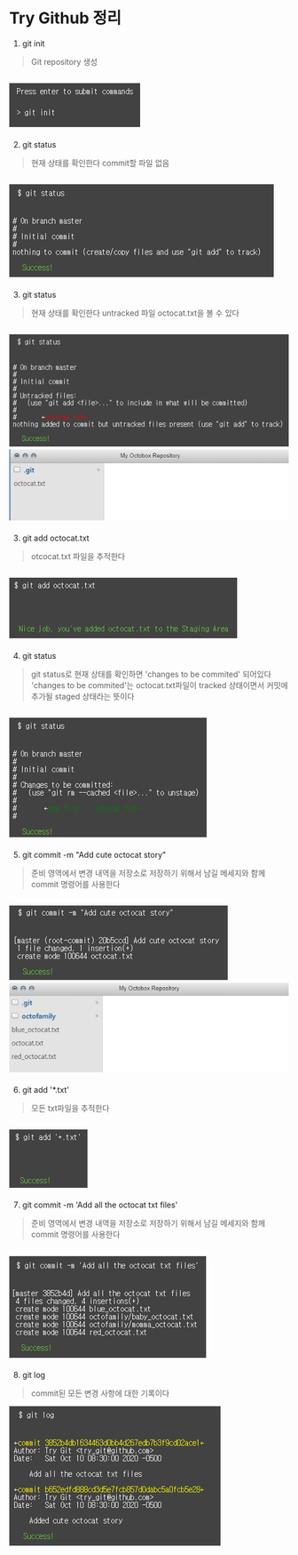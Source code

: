 Try Github 정리
===============
1. git init
> Git repository 생성

![text](./LAB6/1.PNG)
------------------------------
2. git status
> 현재 상태를 확인한다
> commit할 파일 없음

![text](./LAB6/2.PNG)
-------------------------------
3. git status
> 현재 상태를 확인한다
> untracked 파일 octocat.txt을 볼 수 있다

![text](./LAB6/3_1.PNG)
![text](./LAB6/3_2.PNG)
-------------------------------
3. git add octocat.txt
> otcocat.txt 파일을 추적한다

![text](./LAB6/4.PNG)
----------------------------------
4. git status
> git status로 현재 상태를 확인하면 'changes to be commited' 되어있다
> 'changes to be commited'는 octocat.txt파일이 tracked 상태이면서 커밋에 추가될 staged 상태라는 뜻이다

![text](./LAB6/5.PNG)
--------------------------------------------------------------------------------------------------------
5. git commit -m "Add cute octocat story"
> 준비 영역에서 변경 내역을 저장소로 저장하기 위해서 남길 메세지와 함께 commit 명령어를 사용한다

![text](./LAB6/6_1.PNG)
![text](./LAB6/6_2.PNG)
-----------------------------------------------------------------------------------------------
6. git add '*.txt'

> 모든 txt파일을 추적한다

![text](./LAB6/7.PNG)
--------------------------------
7. git commit -m 'Add all the octocat txt files'
> 준비 영역에서 변경 내역을 저장소로 저장하기 위해서 남길 메세지와 함께 commit 명령어를 사용한다

![text](./LAB6/8.PNG)
--------------------------------------------------------------------------------------------
8. git log
> commit된 모든 변경 사항에 대한 기록이다

![text](./LAB6/9.PNG)
